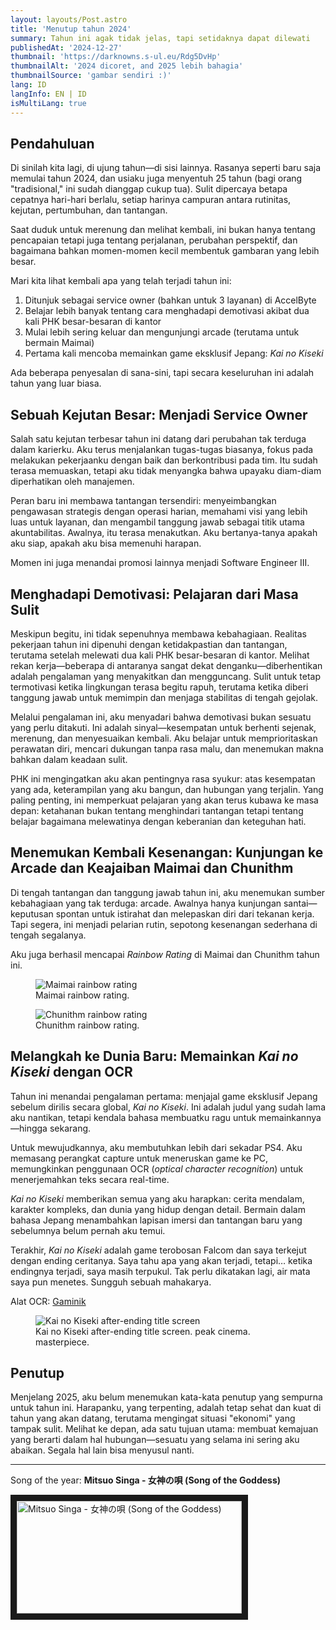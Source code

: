 ```yaml
---
layout: layouts/Post.astro
title: 'Menutup tahun 2024'
summary: Tahun ini agak tidak jelas, tapi setidaknya dapat dilewati
publishedAt: '2024-12-27'
thumbnail: 'https://darknowns.s-ul.eu/Rdg5DvHp'
thumbnailAlt: '2024 dicoret, and 2025 lebih bahagia'
thumbnailSource: 'gambar sendiri :)'
lang: ID
langInfo: EN | ID
isMultiLang: true
---
```


## Pendahuluan

Di sinilah kita lagi, di ujung tahun—di sisi lainnya. Rasanya seperti baru saja memulai tahun 2024, dan usiaku juga menyentuh 25 tahun (bagi orang "tradisional," ini sudah dianggap cukup tua). Sulit dipercaya betapa cepatnya hari-hari berlalu, setiap harinya campuran antara rutinitas, kejutan, pertumbuhan, dan tantangan.

Saat duduk untuk merenung dan melihat kembali, ini bukan hanya tentang pencapaian tetapi juga tentang perjalanan, perubahan perspektif, dan bagaimana bahkan momen-momen kecil membentuk gambaran yang lebih besar.

Mari kita lihat kembali apa yang telah terjadi tahun ini:

1. Ditunjuk sebagai service owner (bahkan untuk 3 layanan) di AccelByte
2. Belajar lebih banyak tentang cara menghadapi demotivasi akibat dua kali PHK besar-besaran di kantor
3. Mulai lebih sering keluar dan mengunjungi arcade (terutama untuk bermain Maimai)
4. Pertama kali mencoba memainkan game eksklusif Jepang: _Kai no Kiseki_

Ada beberapa penyesalan di sana-sini, tapi secara keseluruhan ini adalah tahun yang luar biasa.

## Sebuah Kejutan Besar: Menjadi Service Owner

Salah satu kejutan terbesar tahun ini datang dari perubahan tak terduga dalam karierku. Aku terus menjalankan tugas-tugas biasanya, fokus pada melakukan pekerjaanku dengan baik dan berkontribusi pada tim. Itu sudah terasa memuaskan, tetapi aku tidak menyangka bahwa upayaku diam-diam diperhatikan oleh manajemen.

Peran baru ini membawa tantangan tersendiri: menyeimbangkan pengawasan strategis dengan operasi harian, memahami visi yang lebih luas untuk layanan, dan mengambil tanggung jawab sebagai titik utama akuntabilitas. Awalnya, itu terasa menakutkan. Aku bertanya-tanya apakah aku siap, apakah aku bisa memenuhi harapan.

Momen ini juga menandai promosi lainnya menjadi Software Engineer III.

## Menghadapi Demotivasi: Pelajaran dari Masa Sulit

Meskipun begitu, ini tidak sepenuhnya membawa kebahagiaan. Realitas pekerjaan tahun ini dipenuhi dengan ketidakpastian dan tantangan, terutama setelah melewati dua kali PHK besar-besaran di kantor. Melihat rekan kerja—beberapa di antaranya sangat dekat denganku—diberhentikan adalah pengalaman yang menyakitkan dan mengguncang. Sulit untuk tetap termotivasi ketika lingkungan terasa begitu rapuh, terutama ketika diberi tanggung jawab untuk memimpin dan menjaga stabilitas di tengah gejolak.

Melalui pengalaman ini, aku menyadari bahwa demotivasi bukan sesuatu yang perlu ditakuti. Ini adalah sinyal—kesempatan untuk berhenti sejenak, merenung, dan menyesuaikan kembali. Aku belajar untuk memprioritaskan perawatan diri, mencari dukungan tanpa rasa malu, dan menemukan makna bahkan dalam keadaan sulit.

PHK ini mengingatkan aku akan pentingnya rasa syukur: atas kesempatan yang ada, keterampilan yang aku bangun, dan hubungan yang terjalin. Yang paling penting, ini memperkuat pelajaran yang akan terus kubawa ke masa depan: ketahanan bukan tentang menghindari tantangan tetapi tentang belajar bagaimana melewatinya dengan keberanian dan keteguhan hati.

## Menemukan Kembali Kesenangan: Kunjungan ke Arcade dan Keajaiban Maimai dan Chunithm

Di tengah tantangan dan tanggung jawab tahun ini, aku menemukan sumber kebahagiaan yang tak terduga: arcade. Awalnya hanya kunjungan santai—keputusan spontan untuk istirahat dan melepaskan diri dari tekanan kerja. Tapi segera, ini menjadi pelarian rutin, sepotong kesenangan sederhana di tengah segalanya.

Aku juga berhasil mencapai _Rainbow Rating_ di Maimai dan Chunithm tahun ini.

<figure>
    <img src="https://darknowns.s-ul.eu/c6Zvy6MA"
         alt="Maimai rainbow rating">
    <figcaption classname="text-slate-500 text-center break-all">Maimai rainbow rating.</figcaption>
</figure>
<figure>
    <img src="https://darknowns.s-ul.eu/gPiasAqW"
         alt="Chunithm rainbow rating">
    <figcaption classname="text-slate-500 text-center break-all">Chunithm rainbow rating.</figcaption>
</figure>

## Melangkah ke Dunia Baru: Memainkan _Kai no Kiseki_ dengan OCR

Tahun ini menandai pengalaman pertama: menjajal game eksklusif Jepang sebelum dirilis secara global, _Kai no Kiseki_. Ini adalah judul yang sudah lama aku nantikan, tetapi kendala bahasa membuatku ragu untuk memainkannya—hingga sekarang.

Untuk mewujudkannya, aku membutuhkan lebih dari sekadar PS4. Aku memasang perangkat capture untuk meneruskan game ke PC, memungkinkan penggunaan OCR (_optical character recognition_) untuk menerjemahkan teks secara real-time.

_Kai no Kiseki_ memberikan semua yang aku harapkan: cerita mendalam, karakter kompleks, dan dunia yang hidup dengan detail. Bermain dalam bahasa Jepang menambahkan lapisan imersi dan tantangan baru yang sebelumnya belum pernah aku temui.

Terakhir, _Kai no Kiseki_ adalah game terobosan Falcom dan saya terkejut dengan ending ceritanya. Saya tahu apa yang akan terjadi, tetapi… ketika endingnya terjadi, saya masih terpukul. Tak perlu dikatakan lagi, air mata saya pun menetes. Sungguh sebuah mahakarya.

Alat OCR: [Gaminik](https://www.gaminik.net/)

<figure>
    <img src="https://darknowns.s-ul.eu/z9sPJpvA"
         alt="Kai no Kiseki after-ending title screen">
    <figcaption classname="text-slate-500 text-center break-all">Kai no Kiseki after-ending title screen. peak cinema. masterpiece.</figcaption>
</figure>

## Penutup

Menjelang 2025, aku belum menemukan kata-kata penutup yang sempurna untuk tahun ini. Harapanku, yang terpenting, adalah tetap sehat dan kuat di tahun yang akan datang, terutama mengingat situasi "ekonomi" yang tampak sulit. Melihat ke depan, ada satu tujuan utama: membuat kemajuan yang berarti dalam hal hubungan—sesuatu yang selama ini sering aku abaikan. Segala hal lain bisa menyusul nanti.

---

Song of the year: **Mitsuo Singa - 女神の唄 (Song of the Goddess)**

<a href="https://www.youtube.com/watch?v=uB79Y7glNPk" target="_blank">
 <img src="https://darknowns.s-ul.eu/TwNMz5Qk" alt="Mitsuo Singa - 女神の唄 (Song of the Goddess)" width="360" height="180" border="10" />
</a>
